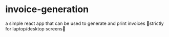 # invoice-generation
a simple react app that can be used to generate and print invoices
🚨strictly for laptop/desktop screens🚨
